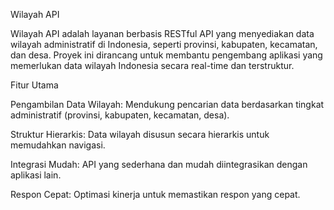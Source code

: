 Wilayah API

Wilayah API adalah layanan berbasis RESTful API yang menyediakan data wilayah administratif di Indonesia, seperti provinsi, kabupaten, kecamatan, dan desa. Proyek ini dirancang untuk membantu pengembang aplikasi yang memerlukan data wilayah Indonesia secara real-time dan terstruktur.

Fitur Utama

Pengambilan Data Wilayah: Mendukung pencarian data berdasarkan tingkat administratif (provinsi, kabupaten, kecamatan, desa).

Struktur Hierarkis: Data wilayah disusun secara hierarkis untuk memudahkan navigasi.

Integrasi Mudah: API yang sederhana dan mudah diintegrasikan dengan aplikasi lain.

Respon Cepat: Optimasi kinerja untuk memastikan respon yang cepat.
